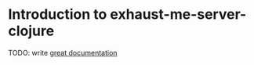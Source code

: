 # Introduction to exhaust-me-server-clojure

TODO: write [great documentation](http://jacobian.org/writing/what-to-write/)
